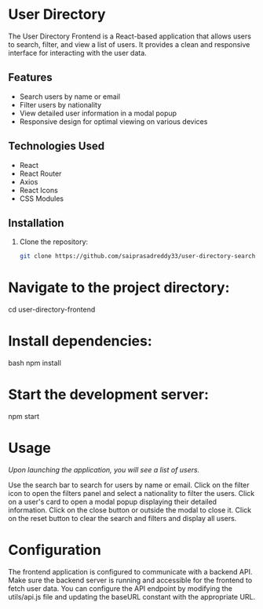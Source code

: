 # User Directory

The User Directory Frontend is a React-based application that allows users to search, filter, and view a list of users. It provides a clean and responsive interface for interacting with the user data.

## Features

- Search users by name or email
- Filter users by nationality
- View detailed user information in a modal popup
- Responsive design for optimal viewing on various devices

## Technologies Used

- React
- React Router
- Axios
- React Icons
- CSS Modules

## Installation

1. Clone the repository:
   ```bash
   git clone https://github.com/saiprasadreddy33/user-directory-search.git


# Navigate to the project directory:

cd user-directory-frontend

# Install dependencies:
bash
npm install

# Start the development server:

npm start   


# Usage
*Upon launching the application, you will see a list of users.*

Use the search bar to search for users by name or email.
Click on the filter icon to open the filters panel and select a nationality to filter the users.
Click on a user's card to open a modal popup displaying their detailed information.
Click on the close button or outside the modal to close it.
Click on the reset button to clear the search and filters and display all users.

# Configuration

The frontend application is configured to communicate with a backend API. 
Make sure the backend server is running and accessible for the frontend to fetch user data.
You can configure the API endpoint by modifying the utils/api.js file and updating the baseURL constant with the appropriate URL.
